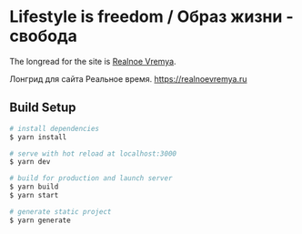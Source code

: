 # Lifestyle is freedom / Образ жизни - свобода   

The longread for the site is [Realnoe Vremya](https://realnoevremya.ru).

Лонгрид для сайта Реальное время. https://realnoevremya.ru

## Build Setup

``` bash
# install dependencies
$ yarn install

# serve with hot reload at localhost:3000
$ yarn dev

# build for production and launch server
$ yarn build
$ yarn start

# generate static project
$ yarn generate
```
